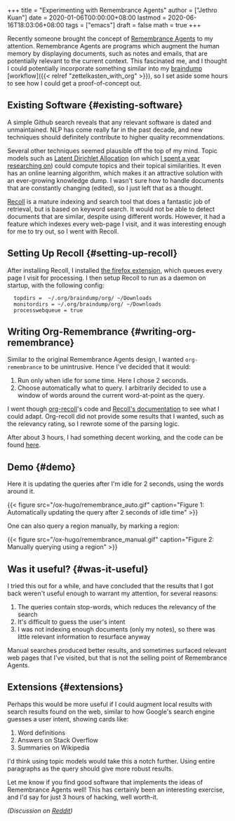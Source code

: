 +++
title = "Experimenting with Remembrance Agents"
author = ["Jethro Kuan"]
date = 2020-01-06T00:00:00+08:00
lastmod = 2020-06-16T18:03:06+08:00
tags = ["emacs"]
draft = false
math = true
+++

Recently someone brought the concept of [Remembrance Agents](http://alumni.media.mit.edu/~rhodes/Papers/remembrance.html) to my
attention. Remembrance Agents are programs which augment the human
memory by displaying documents, such as notes and emails, that are
potentially relevant to the current context. This fascinated me, and I
thought I could potentially incorporate something similar into my
[braindump](https://braindump.jethro.dev/) [workflow]({{< relref "zettelkasten_with_org" >}}), so I set aside some hours to see how I could get a
proof-of-concept out.


## Existing Software {#existing-software}

A simple Github search reveals that any relevant software is dated and
unmaintained. NLP has come really far in the past decade, and new
techniques should definitely contribute to higher quality
recommendations.

Several other techniques seemed plausible off the top of my mind.
Topic models such as [Latent Dirichlet Allocation](https://en.wikipedia.org/wiki/Latent%5FDirichlet%5Fallocation) (on which [I spent a
year researching on](https://github.com/jethrokuan/lda-survey)) could compute topics and their topical
similarities. It even has an online learning algorithm, which makes it
an attractive solution with an ever-growing knowledge dump. I wasn't
sure how to handle documents that are constantly changing (edited), so
I just left that as a thought.

[Recoll](https://www.lesbonscomptes.com/recoll/) is a mature indexing and search tool that does a fantastic job
of retrieval, but is based on keyword search. It would not be able to
detect documents that are similar, despite using different words.
However, it had a feature which indexes every web-page I visit, and
it was interesting enough for me to try out, so I went with Recoll.


## Setting Up Recoll {#setting-up-recoll}

After installing Recoll, I installed [the firefox extension](https://addons.mozilla.org/en-US/firefox/addon/recoll-we/), which
queues every page I visit for processing. I then setup Recoll to run
as a daemon on startup, with the following config:

```text
  topdirs =  ~/.org/braindump/org/ ~/Downloads
  monitordirs = ~/.org/braindump/org/ ~/Downloads
  processwebqueue = true
```


## Writing Org-Remembrance {#writing-org-remembrance}

Similar to the original Remembrance Agents design, I wanted
`org-remembrance` to be unintrusive. Hence I've decided that it would:

1.  Run only when idle for some time. Here I chose 2 seconds.
2.  Choose automatically what to query. I arbitrarily decided to use a
    window of words around the current word-at-point as the query.

I went though [org-recoll](https://github.com/stardiviner/org-recoll)'s code and [Recoll's documentation](https://www.lesbonscomptes.com/recoll/usermanual/usermanual.html) to see what
I could adapt. Org-recoll did not provide some results that I wanted,
such as the relevancy rating, so I rewrote some of the parsing logic.

After about 3 hours, I had something decent working, and the code can
be found [here](https://github.com/jethrokuan/org-remembrance).


## Demo {#demo}

Here it is updating the queries after I'm idle for 2 seconds, using
the words around it.

{{< figure src="/ox-hugo/remembrance_auto.gif" caption="Figure 1: Automatically updating the query after 2 seconds of idle time" >}}

One can also query a region manually, by marking a region:

{{< figure src="/ox-hugo/remembrance_manual.gif" caption="Figure 2: Manually querying using a region" >}}


## Was it useful? {#was-it-useful}

I tried this out for a while, and have concluded that the results that
I got back weren't useful enough to warrant my attention, for several
reasons:

1.  The queries contain stop-words, which reduces the relevancy of the
    search
2.  It's difficult to guess the user's intent
3.  I was not indexing enough documents (only my notes), so there
    was little relevant information to resurface anyway

Manual searches produced better results, and sometimes surfaced
relevant web pages that I've visited, but that is not the selling
point of Remembrance Agents.


## Extensions {#extensions}

Perhaps this would be more useful if I could augment local results
with search results found on the web, similar to how Google's search
engine guesses a user intent, showing cards like:

1.  Word definitions
2.  Answers on Stack Overflow
3.  Summaries on Wikipedia

I'd think using topic models would take this a notch further. Using
entire paragraphs as the query should give more robust results.

Let me know if you find good software that implements the ideas of
Remembrance Agents well! This has certainly been an interesting
exercise, and I'd say for just 3 hours of hacking, well worth-it.

_(Discussion on [Reddit](https://www.reddit.com/r/emacs/comments/ekr5ek/experimenting%5Fwith%5Fremembrance%5Fagents/))_
